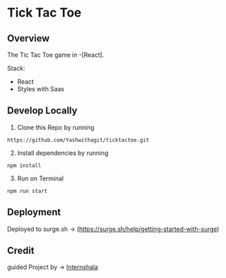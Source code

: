 # Tick Tac Toe

## Overview

The Tic Tac Toe game in -[React].

Stack:

- React
- Styles with Saas

## Develop Locally

1. Clone this Repo by running

```
https://github.com/Yashwithagit/ticktactoe.git
```

2. Install dependencies by running

```
npm install
```

3. Run on Terminal

```
npm run start
```

## Deployment

Deployed to surge.sh -> (https://surge.sh/help/getting-started-with-surge)

## Credit

 guided Project by -> [Internshala](https://trainings.internshala.com/)

